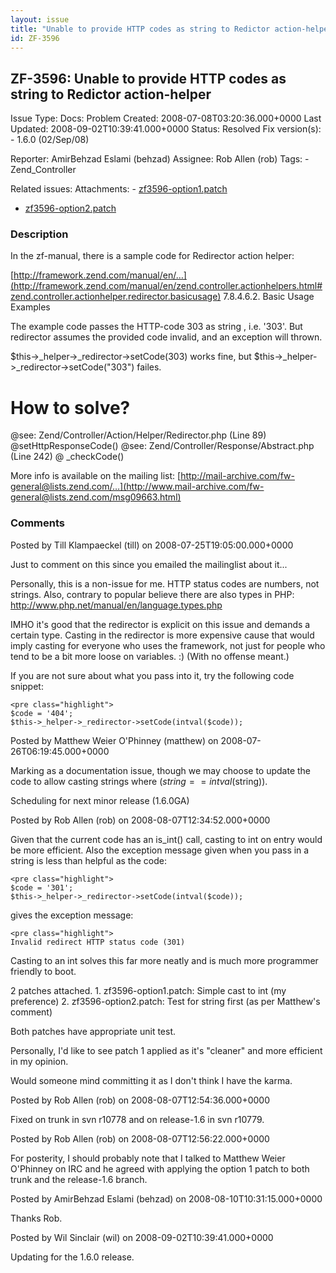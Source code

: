 ```yaml
---
layout: issue
title: "Unable to provide HTTP codes as string to Redictor action-helper"
id: ZF-3596
---
```


ZF-3596: Unable to provide HTTP codes as string to Redictor action-helper
-------------------------------------------------------------------------

 Issue Type: Docs: Problem Created: 2008-07-08T03:20:36.000+0000 Last Updated: 2008-09-02T10:39:41.000+0000 Status: Resolved Fix version(s): - 1.6.0 (02/Sep/08)
 
 Reporter:  AmirBehzad Eslami (behzad)  Assignee:  Rob Allen (rob)  Tags: - Zend\_Controller
 
 Related issues: 
 Attachments: - [zf3596-option1.patch](/issues/secure/attachment/11466/zf3596-option1.patch)
- [zf3596-option2.patch](/issues/secure/attachment/11467/zf3596-option2.patch)
 
### Description

In the zf-manual, there is a sample code for Redirector action helper:

[http://framework.zend.com/manual/en/…](http://framework.zend.com/manual/en/zend.controller.actionhelpers.html#zend.controller.actionhelper.redirector.basicusage) 7.8.4.6.2. Basic Usage Examples

The example code passes the HTTP-code 303 as string , i.e. '303'. But redirector assumes the provided code invalid, and an exception will thrown.

$this->\_helper->\_redirector->setCode(303) works fine, but $this->\_helper->\_redirector->setCode("303") failes.

How to solve?
=============

@see: Zend/Controller/Action/Helper/Redirector.php (Line 89) @setHttpResponseCode() @see: Zend/Controller/Response/Abstract.php (Line 242) @ \_checkCode()

More info is available on the mailing list: [http://mail-archive.com/fw-general@lists.zend.com/…](http://www.mail-archive.com/fw-general@lists.zend.com/msg09663.html)

 

 

### Comments

Posted by Till Klampaeckel (till) on 2008-07-25T19:05:00.000+0000

Just to comment on this since you emailed the mailinglist about it...

Personally, this is a non-issue for me. HTTP status codes are numbers, not strings. Also, contrary to popular believe there are also types in PHP: <http://www.php.net/manual/en/language.types.php>

IMHO it's good that the redirector is explicit on this issue and demands a certain type. Casting in the redirector is more expensive cause that would imply casting for everyone who uses the framework, not just for people who tend to be a bit more loose on variables. :) (With no offense meant.)

If you are not sure about what you pass into it, try the following code snippet:

 
    <pre class="highlight">
    $code = '404';
    $this->_helper->_redirector->setCode(intval($code));


 

 

Posted by Matthew Weier O'Phinney (matthew) on 2008-07-26T06:19:45.000+0000

Marking as a documentation issue, though we may choose to update the code to allow casting strings where ($string == intval($string)).

Scheduling for next minor release (1.6.0GA)

 

 

Posted by Rob Allen (rob) on 2008-08-07T12:34:52.000+0000

Given that the current code has an is\_int() call, casting to int on entry would be more efficient. Also the exception message given when you pass in a string is less than helpful as the code:

 
    <pre class="highlight">
    $code = '301';
    $this->_helper->_redirector->setCode(intval($code));


gives the exception message:

 
    <pre class="highlight">
    Invalid redirect HTTP status code (301) 


Casting to an int solves this far more neatly and is much more programmer friendly to boot.

2 patches attached. 1. zf3596-option1.patch: Simple cast to int (my preference) 2. zf3596-option2.patch: Test for string first (as per Matthew's comment)

Both patches have appropriate unit test.

Personally, I'd like to see patch 1 applied as it's "cleaner" and more efficient in my opinion.

Would someone mind committing it as I don't think I have the karma.

 

 

Posted by Rob Allen (rob) on 2008-08-07T12:54:36.000+0000

Fixed on trunk in svn r10778 and on release-1.6 in svn r10779.

 

 

Posted by Rob Allen (rob) on 2008-08-07T12:56:22.000+0000

For posterity, I should probably note that I talked to Matthew Weier O'Phinney on IRC and he agreed with applying the option 1 patch to both trunk and the release-1.6 branch.

 

 

Posted by AmirBehzad Eslami (behzad) on 2008-08-10T10:31:15.000+0000

Thanks Rob.

 

 

Posted by Wil Sinclair (wil) on 2008-09-02T10:39:41.000+0000

Updating for the 1.6.0 release.

 

 